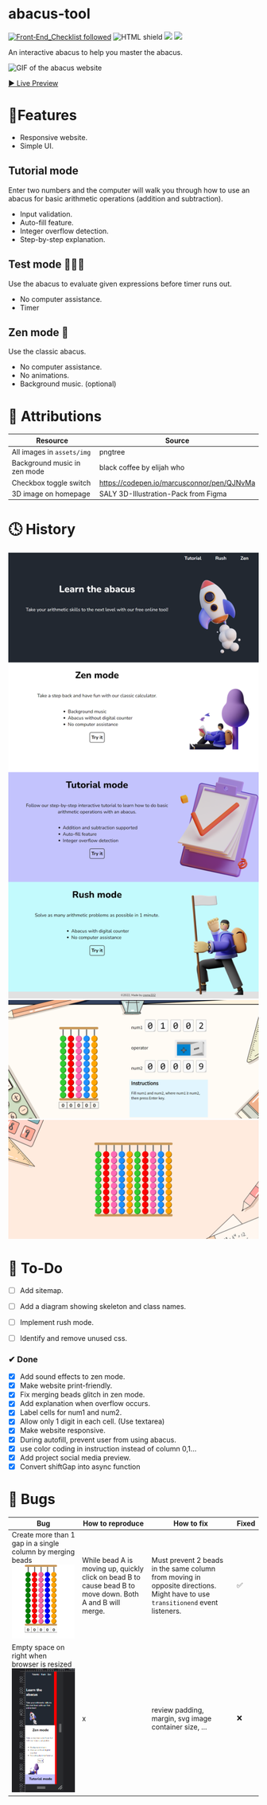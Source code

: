 # abacus-tool
[![Front‑End_Checklist followed](https://img.shields.io/badge/Front‑End_Checklist-followed-brightgreen.svg)](https://github.com/thedaviddias/Front-End-Checklist/)
![HTML shield](https://img.shields.io/badge/-HTML-blue)
![](https://img.shields.io/badge/-JavaScript-yellow)
![](https://img.shields.io/badge/-CSS-orange)

An interactive abacus to help you master the abacus.

![GIF of the abacus website](gifs/gif1.gif)

[▶ Live Preview]()

# 🚀Features

- Responsive website.
- Simple UI.

## Tutorial mode 
Enter two numbers and the computer will walk you through how to use an abacus for basic arithmetic operations (addition and subtraction).

- Input validation.
- Auto-fill feature.
- Integer overflow detection.
- Step-by-step explanation.

## Test mode 🏃‍♀️💨
Use the abacus to evaluate given expressions before timer runs out.
- No computer assistance.
- Timer

## Zen mode 🤪 
Use the classic abacus.

- No computer assistance.
- No animations.
- Background music. (optional)

# 📌 Attributions
Resource | Source
---|---
All images in `assets/img` | pngtree
Background music in zen mode | black coffee by elijah who
Checkbox toggle switch | https://codepen.io/marcusconnor/pen/QJNvMa
3D image on homepage | SALY 3D-Illustration-Pack from Figma
# 🕓 History
![homepage](assets/img/2022-08-22-16-12-22.png)
![tutorial mode](assets/img/2022-08-22-16-13-51.png)
![zen mode](assets/img/2022-08-22-16-14-37.png)
# 🔨 To-Do
- [ ] Add sitemap.
- [ ] Add a diagram showing skeleton and class names.
- [ ] Implement rush mode.
- [ ] Identify and remove unused css.


### ✔ Done
- [x] Add sound effects to zen mode.
- [x] Make website print-friendly.
- [x] Fix merging beads glitch in zen mode.
- [x] Add explanation when overflow occurs.
- [x] Label cells for num1 and num2.
- [x] Allow only 1 digit in each cell. (Use textarea)
- [x] Make website responsive.
- [x] During autofill, prevent user from using abacus.
- [x] use color coding in instruction instead of column 0,1...
- [x] Add project social media preview.
- [x] Convert shiftGap into async function

# 🐛 Bugs
Bug | How to reproduce | How to fix | Fixed
---|---|---|---|
Create more than 1 gap in a single column by merging beads ![](assets/img/beadglitch.gif)| While bead A is moving up, quickly click on bead B to cause bead B to move down. Both A and  B will merge. | Must prevent 2 beads in the same column from moving in opposite directions.  Might have to use `transitionend` event listeners.|✅
Empty space on right when browser is resized ![empty space on resizing glitch](assets/img/2022-08-22-14-30-56.png)|x|review padding, margin, svg image container size, ... | ❌